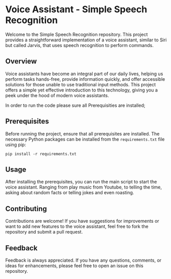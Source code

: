 # Voice Assistant - Simple Speech Recognition

Welcome to the Simple Speech Recognition repository. This project provides a straightforward implementation of a voice assistant, similar to Siri but called Jarvis, that uses speech recognition to perform commands.

## Overview

Voice assistants have become an integral part of our daily lives, helping us perform tasks hands-free, provide information quickly, and offer accessible solutions for those unable to use traditional input methods. This project offers a simple yet effective introduction to this technology, giving you a peek under the hood of modern voice assistants.

In order to run the code please sure all Prerequisities are installed;
## Prerequisites

Before running the project, ensure that all prerequisites are installed. The necessary Python packages can be installed from the `requirements.txt` file using pip:
    
    pip install -r requirements.txt

## Usage

After installing the prerequisites, you can run the main script to start the voice assistant. Ranging from play music from Youtube, to telling the time, asking about random facts or telling jokes and even roasting.

## Contributing

Contributions are welcome! If you have suggestions for improvements or want to add new features to the voice assistant, feel free to fork the repository and submit a pull request.

## Feedback

Feedback is always appreciated. If you have any questions, comments, or ideas for enhancements, please feel free to open an issue on this repository.
